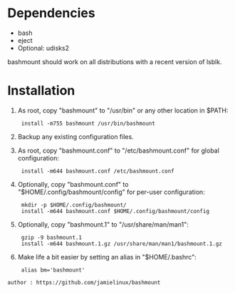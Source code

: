 Dependencies
============

 * bash
 * eject
 * Optional: udisks2

bashmount should work on all distributions with a recent version of lsblk.


Installation
============

1. As root, copy "bashmount" to "/usr/bin" or any other location in $PATH:

        install -m755 bashmount /usr/bin/bashmount

2. Backup any existing configuration files.

3. As root, copy "bashmount.conf" to "/etc/bashmount.conf" for global
   configuration:

        install -m644 bashmount.conf /etc/bashmount.conf

4. Optionally, copy "bashmount.conf" to "$HOME/.config/bashmount/config"
   for per-user configuration:

        mkdir -p $HOME/.config/bashmount/
        install -m644 bashmount.conf $HOME/.config/bashmount/config

5. Optionally, copy "bashmount.1" to "/usr/share/man/man1":

        gzip -9 bashmount.1
        install -m644 bashmount.1.gz /usr/share/man/man1/bashmount.1.gz

6. Make life a bit easier by setting an alias in "$HOME/.bashrc":

        alias bm='bashmount'



`author : https://github.com/jamielinux/bashmount`
